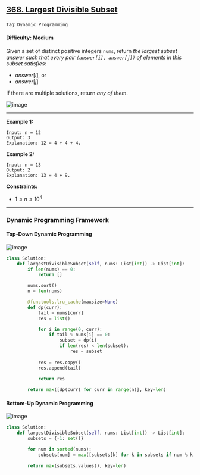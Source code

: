 ## [368. Largest Divisible Subset](https://leetcode.com/problems/largest-divisible-subset)

```Tag```: ```Dynamic Programming```

#### Difficulty: Medium

Given a set of distinct positive integers ```nums```, return _the largest subset answer such that every pair ```(answer[i], answer[j])``` of elements in this subset satisfies_:

- $answer[i] % answer[j] == 0$, or
- $answer[j] % answer[i] == 0$

If there are multiple solutions, return _any of them_.

![image](https://github.com/quananhle/Python/assets/35042430/b321b61f-97a0-4248-8f21-d26b772d7431)

---

__Example 1:__
```
Input: n = 12
Output: 3
Explanation: 12 = 4 + 4 + 4.
```

__Example 2:__
```
Input: n = 13
Output: 2
Explanation: 13 = 4 + 9.
```

__Constraints:__

- $1 \le n \le 10^4$

---

### Dynamic Programming Framework

#### Top-Down Dynamic Programming

![image](https://leetcode.com/problems/largest-divisible-subset/Figures/368/368_recursion_memoization.png)

```Python
class Solution:
    def largestDivisibleSubset(self, nums: List[int]) -> List[int]:
        if len(nums) == 0:
            return []

        nums.sort()
        n = len(nums)

        @functools.lru_cache(maxsize=None)
        def dp(curr):
            tail = nums[curr]
            res = list()

            for i in range(0, curr):
                if tail % nums[i] == 0:
                    subset = dp(i)
                    if len(res) < len(subset):
                        res = subset
                    
            res = res.copy()
            res.append(tail)
            
            return res

        return max([dp(curr) for curr in range(n)], key=len)
```

#### Bottom-Up Dynamic Programming

![image](https://leetcode.com/problems/largest-divisible-subset/Figures/368/368_dp.png)

```Python
class Solution:
    def largestDivisibleSubset(self, nums: List[int]) -> List[int]:
        subsets = {-1: set()}

        for num in sorted(nums):
            subsets[num] = max([subsets[k] for k in subsets if num % k == 0 or k % num == 0], key=len) | {num}
        
        return max(subsets.values(), key=len)
```

